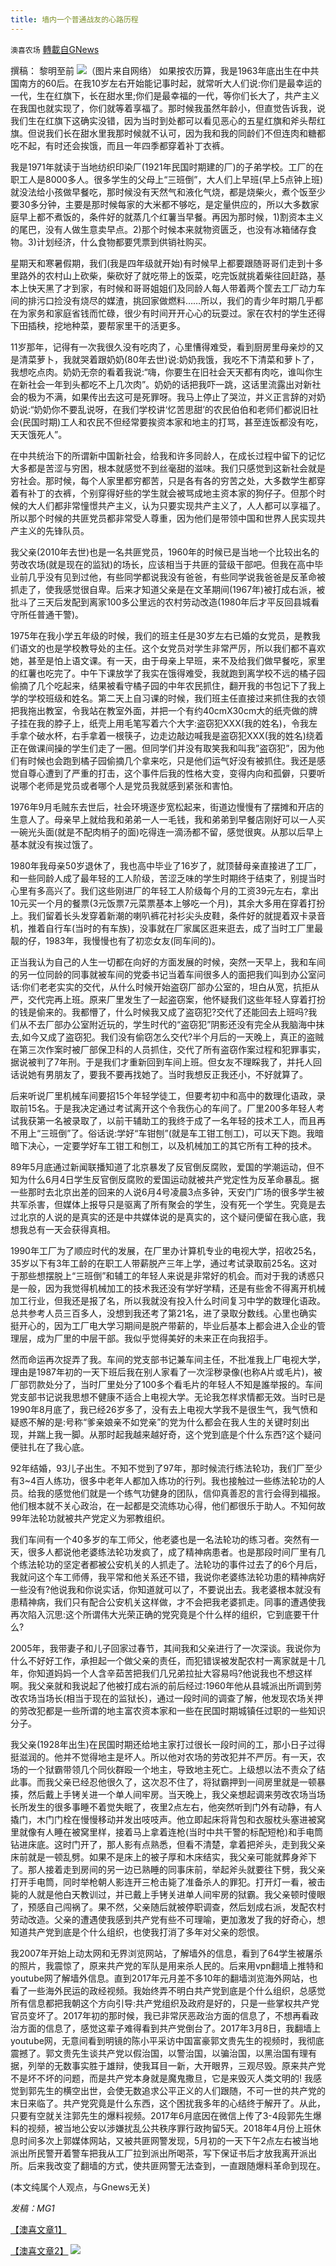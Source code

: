 ```yaml
---
title: 墙内一个普通战友的心路历程
---
```

`澳喜农场` [轉載自GNews](https://gnews.org/zh-hans/1614212/)

撰稿： 黎明至前
![](https://assets.gnews.org/wp-content/uploads/2021/10/247.png)（图片来自网络）
如果按农历算，我是1963年底出生在中共国南方的60后。在我10岁左右开始能记事时起，就常听大人们说:你们是最幸运的一代，生在红旗下，长在甜水里;你们是最幸福的一代，等你们长大了，共产主义在我国也就实现了，你们就等着享福了。那时候我虽然年龄小，但直觉告诉我，说我们生在红旗下这确实没错，因为当时到处都可以看见恶心的五星红旗和斧头帮红旗。但说我们长在甜水里我那时候就不认可，因为我和我的同龄们不但连肉和糖都吃不起，有时还会挨饿，而且一年四季都穿着补丁衣裤。

我是1971年就读于当地纺织印染厂(1921年民国时期建的厂)的子弟学校。工厂的在职工人是8000多人。很多学生的父母上“三班倒”，大人们上早班(早上5点钟上班)就没法给小孩做早餐吃，那时候没有天然气和液化气烧，都是烧柴火，煮个饭至少要30多分钟，主要是那时候每家的大米都不够吃，是定量供应的，所以大多数家庭早上都不煮饭的，条件好的就蒸几个红薯当早餐。再因为那时候，1)割资本主义的尾巴，没有人做生意卖早点。2)那个时候本来就物资匮乏，也没有冰箱储存食物。3)计划经济，什么食物都要凭票到供销社购买。

星期天和寒暑假期，我们(我是四年级就开始)有时候早上都要跟随哥哥们走到十多里路外的农村山上砍柴，柴砍好了就吃带上的饭菜，吃完饭就挑着柴往回赶路，基本上快天黑了才到家，有时候和哥哥姐姐们及同龄人每人带着两个筐去工厂动力车间的排污口捡没有烧尽的媒渣，挑回家做燃料……所以，我们的青少年时期几乎都在为家务和家庭省钱而忙碌，很少有时间开开心心的玩耍过。家在农村的学生还得下田插秧，挖地种菜，要帮家里干的活更多。

11岁那年，记得有一次我很久没有吃肉了，心里慒得难受，看到厨房里母亲炒的又是清菜萝卜，我就哭着跟奶奶(80年去世)说:奶奶我饿，我吃不下清菜和萝卜了，我想吃点肉。奶奶无奈的看着我说:“嗨，你要生在旧社会天天都有肉吃，谁叫你生在新社会一年到头都吃不上几次肉”。奶奶的话把我吓一跳，这话里流露出对新社会的极为不满，如果传出去这可是死罪呀。我马上停止了哭泣，并义正言辞的对奶奶说:“奶奶你不要乱说呀，在我们学校讲‘忆苦思甜’的农民伯伯和老师们都说旧社会(民国时期)工人和农民不但经常要挨资本家和地主的打骂，甚至连饭都没有吃，天天饿死人”。

在中共统治下的所谓新中国新社会，给我和许多同龄人，在成长过程中留下的记忆大多都是苦涩与穷困，根本就感觉不到丝毫甜的滋味。我们只感觉到这新社会就是穷社会。那时候，每个人家里都穷都苦，只是各有各的穷苦之处，大多数学生都穿着有补丁的衣裤，个别穿得好些的学生就会被骂成地主资本家的狗仔子。但那个时候的大人们都非常憧憬共产主义，认为只要实现共产主义了，人人都可以享福了。所以那个时候的共匪党员都非常受人尊重，因为他们是带领中国和世界人民实现共产主义的先锋队员。

我父亲(2010年去世)也是一名共匪党员，1960年的时候已是当地一个比较出名的劳改农场(就是现在的监狱)的场长，应该相当于共匪的营级干部吧。但我在高中毕业前几乎没有见到过他，有些同学都说我没有爸爸，有些同学说我爸爸是反革命被抓走了，使我感觉很自卑。后来才知道父亲是在文革期间(1967年)被打成右派，被批斗了三天后发配到离家100多公里远的农村劳动改造(1980年后才平反回县城看守所任普通干警)。

1975年在我小学五年级的时候，我们的班主任是30岁左右已婚的女党员，是教我们语文的也是学校教导处的主任。这个女党员对学生非常严厉，所以我们都不喜欢她，甚至是怕上语文课。有一天，由于母亲上早班，来不及给我们做早餐吃，家里的红薯也吃完了。中午下课放学了我实在饿得难受，我就跑到离学校不远的橘子园偷摘了几个吃起来，结果被看守橘子园的中年农民抓住，翻开我的书包记下了我上学的学校班级和姓名。第二天上自习课的时候，我们班主任直接过来抓住我的衣领把我拖出教室，令我站在教室外面，并把一个有约40cmX30cm大的纸壳做的牌子挂在我的脖子上，纸壳上用毛笔写着六个大字:盗窃犯XXX(我的姓名)，令我左手拿个破水杯，右手拿着一根筷子，边走边敲边喊我是盗窃犯XXX(我的姓名)绕着正在做课间操的学生们走了一圈。但同学们并没有取笑我和叫我”盗窃犯”，因为他们有时候也会跑到橘子园偷摘几个拿来吃，只是他们运气好没有被抓住。我还是感觉自尊心遭到了严重的打击，这个事件后我的性格大变，变得内向和孤僻，只要听说哪个老师是党员或者哪个人是党员我就感到紧张和害怕。

1976年9月毛贼东去世后，社会环境逐步宽松起来，街道边慢慢有了摆摊和开店的生意人了。母亲早上就给我和弟弟一人一毛钱，我和弟弟到早餐店刚好可以一人买一碗光头面(就是不配肉梢子的面)吃得连一滴汤都不留，感觉很爽。从那以后早上基本就没有挨过饿了。

1980年我母亲50岁退休了，我也高中毕业了16岁了，就顶替母亲直接进了工厂，和一些同龄人成了最年轻的工人阶级，苦涩乏味的学生时期终于结束了，别提当时心里有多高兴了。我们这些刚进厂的年轻工人阶级每个月的工资39元左右，拿出10元买一个月的餐票(3元饭票7元菜票基本上够吃一个月)，其余大多用在穿着打扮上。我们留着长头发穿着新潮的喇叭裤花衬衫尖头皮鞋，条件好的就提着双卡录音机，推着自行车(当时的有车族)，没事就在厂家属区逛来逛去，成了当时工厂里最靓的仔，1983年，我慢慢也有了初恋女友(同车间的)。

正当我认为自己的人生一切都在向好的方面发展的时候，突然一天早上，我和车间的另一位同龄的同事就被车间的党委书记当着车间很多人的面把我们叫到办公室问话:你们老老实实的交代，从什么时候开始盗窃厂部办公室的，坦白从宽，抗拒从严，交代完再上班。原来厂里发生了一起盗窃案，他怀疑我们这些年轻人穿着打扮的钱是偷来的。我都懵了，什么时候我又成了盗窃犯?交代了还能回去上班吗?我们从不去厂部办公室附近玩的，学生时代的“盗窃犯”阴影还没有完全从我脑海中抹去,如今又成了盗窃犯。我们没有偷窃怎么交代?半个月后的一天晚上，真正的盗贼在第三次作案时被厂部保卫科的人员抓住，交代了所有盗窃作案过程和犯罪事实，据说被判了7年刑。于是我们才重新回到车间上班。但女友不理睬我了，并托人回话说她有男朋友了，要我不要再找她了。当时我想反正我还小，不好就算了。

后来听说厂里机械车间要招15个年轻学徒工，但要考初中和高中的数理化语政，录取前15名。于是我决定通过考试离开这个令我伤心的车间了。厂里200多年轻人考试我获第一名被录取了，以前干辅助工的我终于成了一名年轻的技术工人，而且再不用上“三班倒”了。俗话说:学好“车钳刨”(就是车工钳工刨工)，可以天下跑。我暗暗下决心，一定要学好车工钳工和刨工，以及机械加工的其它所有工种的技术。

89年5月底通过新闻联播知道了北京暴发了反官倒反腐败，爱国的学潮运动，但不知为什么6月4日学生反官倒反腐败的爱国运动就被共产党定性为反革命暴乱。据一些那时去北京出差的回来的人说6月4号凌晨3点多钟，天安门广场的很多学生被共军杀害，但媒体上报导只是驱离了所有聚会的学生，没有死一个学生。究竟是去过北京的人说的是真实的还是中共媒体说的是真实的，这个疑问便留在我心底，我想我总有一天会获得真相。

1990年工厂为了顺应时代的发展，在厂里办计算机专业的电视大学，招收25名，35岁以下有3年工龄的在职工人带薪脱产三年上学，通过考试录取前25名。这对于那些想摆脱上“三班倒”和辅工的年轻人来说是非常好的机会。而对于我的诱惑只是一般，因为我觉得机械加工的技术我还没有学好学精，还是有些舍不得离开机械加工行业，但我还是报了名，所以我就没有投入什么时间复习中学的数理化语政。总共参考人员三百多人，没想到我还考了第21名，进了录取分数线。心里也确实挺开心的，因为工厂电大学习期间是脱产带薪的，毕业后基本上都会进入企业的管理层，成为厂里的中层干部。我似乎觉得美好的未来正在向我招手。

然而命运再次捉弄了我。车间的党支部书记兼车间主任，不批准我上厂电视大学，理由是1987年初的一天下班后我在别人家看了一次淫秽录像(也称A片或毛片)，被厂部罚款处分了，当时厂里处分了100多个看毛片的年轻人不知是誰举报的。车间党支部书记说我思想不健康不适合上电视大学。无论我怎样求情都无效。当时已是1990年8月底了，我已经26岁多了，没有去上电视大学我不是很生气，我气愤和疑惑不解的是:号称“爹亲娘亲不如党亲”的党为什么都会在我人生的关键时刻出现，并踹上我一脚。从那时起我越来越好奇，这个党到底是个什么东西?这个疑问便驻扎在了我心底。

92年结婚，93儿子出生。不知不觉到了97年，那时候流行练法轮功，我们厂至少有3~4百人练功，很多中老年人都加入练功的行列。我也接触过一些练法轮功的人员。给我的感觉他们就是一个练气功健身的团队，信仰真善忍的言行会得到福报。他们根本就不关心政治，在一起都是交流练功心得，他们都很乐于助人。不知何故99年法轮功就被共产党定义为邪教组织。

我们车间有一个40多岁的车工师父，他老婆也是一名法轮功的练习者。突然有一天，很多人都说他老婆练法轮功发疯了，成了精神病患者。也是那段时间厂里有几个练法轮功的坚定者都被公安机关的人抓走了。法轮功的事件过去了的6个月后，我就问这个车工师傅，我平常和他关系还不错，我说你老婆练法轮功患的精神病好一些没有?他说我和你说实话，你知道就可以了，不要说出去。我老婆根本就没有患精神病，我们只有配合公安机关这样做，才不会把我老婆抓走。同事的遭遇使我再次陷入沉思:这个所谓伟大光荣正确的党究竟是个什么样的组织，它到底要干什么?

2005年，我带妻子和儿子回家过春节，其间我和父亲进行了一次深谈。我说你为什么不好好工作，承担起一个做父亲的责任，而犯错误被发配农村一离家就是十几年，你知道妈妈一个人含辛茹苦把我们几兄弟拉扯大容易吗?他说我也不想这样啊。我父亲就和我说起了他被打成右派的前后经过:1960年他从县城派出所调到劳改农场当场长(相当于现在的监狱长)，通过一段时间的调查了解，他发现农场关押的劳改犯都是一些所谓的地主富农资本家和一些在民国时期城镇任过职的一些知识分子。

我父亲(1928年出生)在民国时期还给地主家打过很长一段时间的工，那小日子过得挺滋润的。他并不觉得地主是坏人。所以他对农场的劳改犯并不严厉。有一天，农场的一个狱霸带领几个同伙群殴一个地主，导致地主死亡。上级想以法不责众了结此事。而我父亲已经忍他很久了，这次忍不住了，将狱霸押到一间房里就是一顿暴揍，然后戴上手铐关进一个单人间牢房。当天晚上，我父亲想起调来劳改农场当场长所发生的很多事睡不着觉失眠了，夜里2点左右，他突然听到门外有动静，有人撬门，木门门栓在慢慢移动并发出吱吱声。他立即起床将背包和衣服枕头塞进被窝里就像有人睡在被窝里样，接着马上拿着连枪(当时中共干警的标配短枪)和手电筒钻进床底。这时门开了，那人影有点熟悉，但看不清楚，拿着把斧头，走到我父亲床前就是一顿乱劈。如果不是床上的被子厚和木床结实，我父亲可能就葬身斧下了。那人接着走到房间的另一边已熟睡的同事床前，举起斧头就要往下劈，我父亲打开手电筒，同时举枪朝人影连开三枪击毙了准备杀人的罪犯。打开灯一看，被击毙的人就是他白天教训过，并已戴上手铐关进单人间牢房的狱霸。我父亲顿时傻眼了，预感自己闯祸了。果不然，父亲随后就被停职调查，然后划成右派，发配农村劳动改造。父亲的遭遇使我感到共产党有些不可理喻，更加激发了我的好奇心，想知道共产党到底是个什么组织，也使我打消了多年对父亲的怨恨。

我2007年开始上动太网和无界浏览网站，了解墙外的信息，看到了64学生被屠杀的照片，我震惊了，原来共产党的军队是用来杀人民的。后来用vpn翻墙上推特和youtube网了解墙外信息。直到2017年元月差不多10年的翻墙浏览海外网站，也看了一些海外民运的政经视频。我始终弄不明白共产党到底是个什么组织，总感觉所有信息都把我朝这个方向引导:共产党组织及政府是好的，只是一些掌权共产党官员变坏了。2017年初的那时候，我已非常厌恶政治方面的信息了，不想再看政治方面的信息了，感觉这辈子难得看到共产党倒台了。2017年3月8日，我翻墙上youtube网，无意间看到明镜的陈小平采访中国富豪郭文贵先生的视频时，我彻底震撼了。郭文贵先生谈共产党以假治国，以警治国，以骗治国，以黑治国有理有据，列举的无数事实胜于雄辩，使我耳目一新，大开眼界，三观尽毁。原来共产党不是坏不坏的问题，而是共产党本身就是魔鬼撒旦，它是来毁灭人类文明的! 我感觉到郭先生的横空出世，会使无数追求公平正义的人们跟随，不可一世的共产党的末日来临了。共产党究竟是什么东西，这个困扰我多年的心结终于解开了。从此，只要有空就关注郭先生的爆料视频。2017年6月底因在微信上传了3-4段郭先生爆料的视频，被当地公安以涉嫌扰乱公共秩序罪行政拘留5天。2018年4月份上班休息时间多次上郭媒体网站，又被共匪网警发现，5月初的一天下午2点左右被当地派出所民警开着警车把我从工厂拉到派出所喝茶，写下保证书后才放我离开派出所。后来我改变了翻墙的方式，使共匪网警无法查到，一直跟随爆料革命到现在。

(本文纯属个人观点，与Gnews无关)

*发稿：MG1*

[【澳喜文章1】](https://gnews.org/zh-hans/author/aujenny/)

[【澳喜文章2】](https://gnews.org/zh-hans/author/himalaya-australia/)
![](https://assets.gnews.org/wp-content/uploads/2021/10/澳喜图标2-1.jpg)
